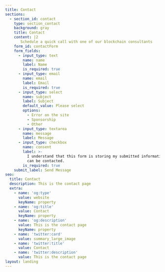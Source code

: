 ```yaml
---
title: Contact
sections:
  - section_id: contact
    type: section_contact
    background: gray
    title: Contact
    content: |2
       Schedule a quick call with one of our blockchain consultants
    form_id: contactForm
    form_fields:
      - input_type: text
        name: name
        label: Name
        is_required: true
      - input_type: email
        name: email
        label: Email
        is_required: true
      - input_type: select
        name: subject
        label: Subject
        default_value: Please select
        options:
          - Error on the site
          - Sponsorship
          - Other
      - input_type: textarea
        name: message
        label: Message
      - input_type: checkbox
        name: consent
        label: >-
          I understand that this form is storing my submitted information so I
          can be contacted.
        is_required: true
    submit_label: Send Message
seo:
  title: Contact
  description: This is the contact page
  extra:
    - name: 'og:type'
      value: website
      keyName: property
    - name: 'og:title'
      value: Contact
      keyName: property
    - name: 'og:description'
      value: This is the contact page
      keyName: property
    - name: 'twitter:card'
      value: summary_large_image
    - name: 'twitter:title'
      value: Contact
    - name: 'twitter:description'
      value: This is the contact page
layout: landing
---
```

